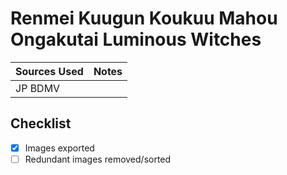 # Renmei Kuugun Koukuu Mahou Ongakutai Luminous Witches

| Sources Used | Notes |
| ------------ | ----- |
| JP BDMV      |       |

## Checklist

-   [x] Images exported
-   [ ] Redundant images removed/sorted
